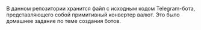 В данном репозитории хранится файл с исходным кодом Telegram-бота, представляющего собой примитивный конвертер валют. Это было домашнее задание по теме создания ботов.
